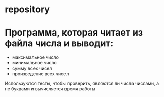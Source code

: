 # repository
# Программа, которая читает из файла числа и выводит:
- максимальное число
- минимальное число
- сумму всех чисел
- произведение всех чисел

Используются тесты, чтобы проверить, являются ли числа числами, а не буквами и вычисляется время работы
